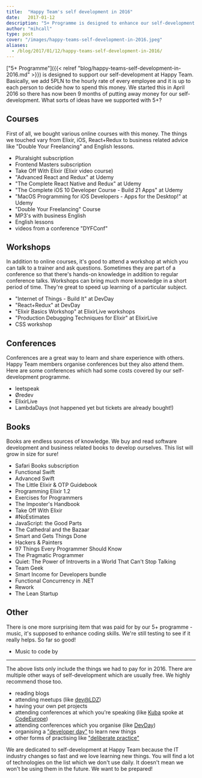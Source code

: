 ```yaml
---
title: 	"Happy Team's self development in 2016"
date: 	2017-01-12
description: "5+ Programme is designed to enhance our self-development at Happy Team. We add 5PLN to the hour rate of every employee. It is up to the person to decide how to spend this money. We started this in April 2016. This is 9 months of putting away money for our self-development. What have you done with it?"
author: "mihcall"
type: post
cover: "/images/happy-teams-self-development-in-2016.jpeg"
aliases:
  - /blog/2017/01/12/happy-teams-self-development-in-2016/
---
```

["5+ Programme"]({{< relref "blog/happy-teams-self-development-in-2016.md" >}}) is designed to support our self-development at Happy Team. Basically, we add 5PLN to the hourly rate of every employee and it is up to each person to decide how to spend this money. We started this in April 2016 so there has now been 9 months of putting away money for our self-development. What sorts of ideas have we supported with 5+?

Courses
--
First of all, we bought various online courses with this money. The things we touched vary from Elixir, iOS, React+Redux to business related advice like "Double Your Freelancing" and English lessons.

  * Pluralsight subscription
  * Frontend Masters subscription
  * Take Off With Elixir (Elixir video course)
  * "Advanced React and Redux" at Udemy
  * "The Complete React Native and Redux" at Udemy
  * "The Complete iOS 10 Developer Course - Build 21 Apps" at Udemy
  * "MacOS Programming for iOS Developers - Apps for the Desktop!" at Udemy
  * "Double Your Freelancing" Course
  * MP3's with business English
  * English lessons
  * videos from a conference "DYFConf"

Workshops
--
In addition to online courses, it's good to attend a workshop at which you can talk to a trainer and ask questions. Sometimes they are part of a conference so that there's hands-on knowledge in addition to regular conference talks. Workshops can bring much more knowledge in a short period of time. They're great to speed up learning of a particular subject.

  * "Internet of Things - Build It" at DevDay
  * "React+Redux" at DevDay
  * "Elixir Basics Workshop" at ElixirLive workshops
  * "Production Debugging Techniques for Elixir" at ElixirLive
  * CSS workshop

Conferences
--
Conferences are a great way to learn and share experience with others. Happy Team members organise conferences but they also attend them. Here are some conferences which had some costs covered by our self-development programme.

  * leetspeak
  * Øredev
  * ElixirLive
  * LambdaDays (not happened yet but tickets are already bought!)

Books
--
Books are endless sources of knowledge. We buy and read software development and business related books to develop ourselves. This list will grow in size for sure!

  * Safari Books subscription
  * Functional Swift
  * Advanced Swift
  * The Little Elixir & OTP Guidebook
  * Programming Elixir 1.2
  * Exercises for Programmers
  * The Imposter's Handbook
  * Take Off With Elixir
  * #NoEstimates
  * JavaScript: the Good Parts
  * The Cathedral and the Bazaar
  * Smart and Gets Things Done
  * Hackers & Painters
  * 97 Things Every Programmer Should Know
  * The Pragmatic Programmer
  * Quiet: The Power of Introverts in a World That Can't Stop Talking
  * Team Geek
  * Smart Income for Developers bundle
  * Functional Concurrency in .NET
  * Rework
  * The Lean Startup

Other
--
There is one more surprising item that was paid for by our 5+ programme - music, it's supposed to enhance coding skills. We're still testing to see if it really helps. So far so good!

  * Music to code by

- - -
The above lists only include the things we had to pay for in 2016. There are multiple other ways of self-development which are usually free. We highly recommend those too.

  * reading blogs
  * attending meetups (like [dev@LDZ](https://www.meetup.com/dev-LDZ/))
  * having your own pet projects
  * attending conferences at which you're speaking (like [Kuba](https://twitter.com/kubawalinski) spoke at [CodeEurope](http://codeeurope.pl/))
  * attending conferences which you organise (like [DevDay](http://devday.pl))
  * organising a ["developer day"](../../../../2016/08/10/how-do-we-take-care-of-our-self-development) to learn new things
  * other forms of practising like ["deliberate practice"](../../../../2016/08/10/how-do-we-take-care-of-our-self-development)

We are dedicated to self-development at Happy Team because the IT industry changes so fast and we love learning new things. You will find a lot of technologies on the list which we don't use daily. It doesn't mean we won't be using them in the future. We want to be prepared!
